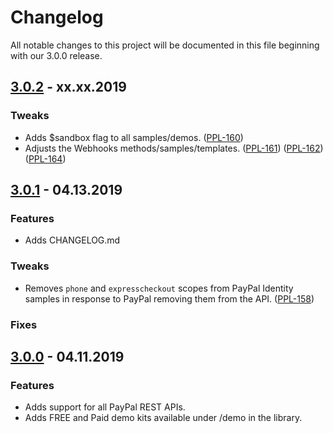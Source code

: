 # Changelog
All notable changes to this project will be documented in this file beginning with our 3.0.0 release.

## [3.0.2](https://github.com/angelleye/paypal-php-library/releases/tag/v3.0.2) - xx.xx.2019

### Tweaks
- Adds $sandbox flag to all samples/demos. ([PPL-160](https://github.com/angelleye/paypal-php-library/pull/197))
- Adjusts the Webhooks methods/samples/templates. ([PPL-161](https://github.com/angelleye/paypal-php-library/pull/198)) ([PPL-162](https://github.com/angelleye/paypal-php-library/pull/199)) ([PPL-164](https://github.com/angelleye/paypal-php-library/pull/200))

## [3.0.1](https://github.com/angelleye/paypal-php-library/releases/tag/v3.0.1) - 04.13.2019

### Features
- Adds CHANGELOG.md

### Tweaks
- Removes `phone` and `expresscheckout` scopes from PayPal Identity samples in response to PayPal removing them from the API. ([PPL-158](https://github.com/angelleye/paypal-php-library/pull/194))

### Fixes

## [3.0.0](https://github.com/angelleye/paypal-php-library/releases/tag/v3.0.0) - 04.11.2019

### Features
- Adds support for all PayPal REST APIs.
- Adds FREE and Paid demo kits available under /demo in the library.